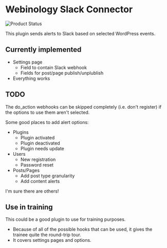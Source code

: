 # Webinology Slack Connector
![Product Status](https://img.shields.io/badge/Status%3A-Alpha-red)

This plugin sends alerts to Slack based on selected WordPress events.

## Currently implemented
* Settings page
  * Field to contain Slack webhook
  * Fields for post/page publish/unplublish
* Everything works

## TODO
The do_action webhooks can be skipped completely (i.e. don't register) if the options
to use them aren't selected.

Some good places to add alert options:
* Plugins
  * Plugin activated
  * Plugin deactivated
  * Plugin needs update
* Users
  * New registration
  * Password reset
* Posts/Pages
  * Add post type granularity
  * Add content alerts

I'm sure there are others!

## Use in training
This could be a good plugin to use for training purposes.
* Because of all of the possible hooks that can be used, it gives the trainee quite the round-trip tour.
* It covers settings pages and options.
